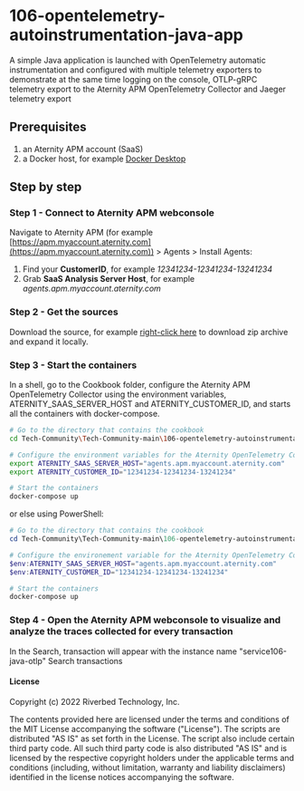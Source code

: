 # 106-opentelemetry-autoinstrumentation-java-app

A simple Java application is launched with OpenTelemetry automatic instrumentation and configured with multiple telemetry exporters to demonstrate at the same time logging on the console, OTLP-gRPC telemetry export to the Aternity APM OpenTelemetry Collector and Jaeger telemetry export


## Prerequisites

1. an Aternity APM account (SaaS)
2. a Docker host, for example [Docker Desktop](https://www.docker.com/products/docker-desktop)

## Step by step

### Step 1 - Connect to Aternity APM webconsole

Navigate to Aternity APM (for example [https://apm.myaccount.aternity.com](https://apm.myaccount.aternity.com)) > Agents > Install Agents:

1. Find your **CustomerID**, for example *12341234-12341234-13241234*
2. Grab **SaaS Analysis Server Host**, for example *agents.apm.myaccount.aternity.com*

### Step 2 - Get the sources

Download the source, for example [right-click here](https://github.com/Aternity/Tech-Community/archive/refs/heads/main.zip) to download zip archive and expand it locally.

### Step 3 - Start the containers

In a shell, go to the Cookbook folder, configure the Aternity APM OpenTelemetry Collector using the environment variables, ATERNITY_SAAS_SERVER_HOST and ATERNITY_CUSTOMER_ID, and starts all the containers with docker-compose.

```bash
# Go to the directory that contains the cookbook
cd Tech-Community\Tech-Community-main\106-opentelemetry-autoinstrumentation-java-app

# Configure the environment variables for the Aternity OpenTelemetry Collector
export ATERNITY_SAAS_SERVER_HOST="agents.apm.myaccount.aternity.com"
export ATERNITY_CUSTOMER_ID="12341234-12341234-13241234"

# Start the containers
docker-compose up
```
or else using PowerShell:

```PowerShell
# Go to the directory that contains the cookbook
cd Tech-Community\Tech-Community-main\106-opentelemetry-autoinstrumentation-java-app

# Configure the environement variable for the Aternity OpenTelemetry Collector
$env:ATERNITY_SAAS_SERVER_HOST="agents.apm.myaccount.aternity.com"
$env:ATERNITY_CUSTOMER_ID="12341234-12341234-13241234"

# Start the containers
docker-compose up
```

### Step 4 - Open the Aternity APM webconsole to visualize and analyze the traces collected for every transaction

In the Search, transaction will appear with the instance name "service106-java-otlp"
Search transactions 

#### License

Copyright (c) 2022 Riverbed Technology, Inc. 

The contents provided here are licensed under the terms and conditions of the MIT License accompanying the software ("License"). The scripts are distributed "AS IS" as set forth in the License. The script also include certain third party code. All such third party code is also distributed "AS IS" and is licensed by the respective copyright holders under the applicable terms and conditions (including, without limitation, warranty and liability disclaimers) identified in the license notices accompanying the software.
